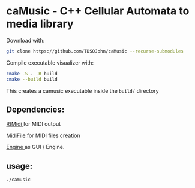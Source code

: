 caMusic - C++ Cellular Automata to media library
================================================

Download with:
```bash
git clone https://github.com/TDSOJohn/caMusic --recurse-submodules
```

Compile executable visualizer with:
```bash
cmake -S . -B build
cmake --build build
```

This creates a camusic executable inside the ```build/``` directory


Dependencies:
-------------

<a href="https://github.com/thestk/rtmidi"> RtMidi </a> for MIDI output

<a href="https://github.com/craigsapp/midifile"> MidiFile </a> for MIDI files creation

<a href="https://github.com/TDSOJohn/Engine"> Engine </a> as GUI / Engine.

usage:
------
```bash
./camusic
```
